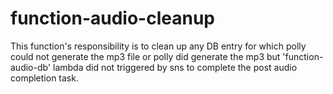 # function-audio-cleanup

This function's responsibility is to clean up any DB entry for which polly could not generate the mp3 file or polly did generate the mp3 but 'function-audio-db' lambda did not triggered by sns to complete the post audio completion task.
